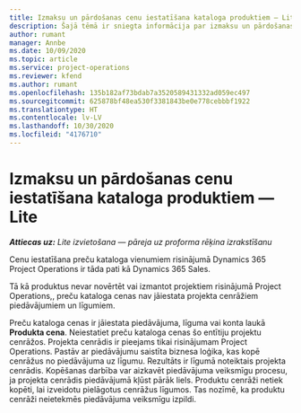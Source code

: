 ```yaml
---
title: Izmaksu un pārdošanas cenu iestatīšana kataloga produktiem — Lite
description: Šajā tēmā ir sniegta informācija par izmaksu un pārdošanas likmju iestatīšanu preču katalogā.
author: rumant
manager: Annbe
ms.date: 10/09/2020
ms.topic: article
ms.service: project-operations
ms.reviewer: kfend
ms.author: rumant
ms.openlocfilehash: 135b182af73bdab7a3520589431332ad059ec497
ms.sourcegitcommit: 625878bf48ea530f3381843be0e778cebbbf1922
ms.translationtype: HT
ms.contentlocale: lv-LV
ms.lasthandoff: 10/30/2020
ms.locfileid: "4176710"
---
```

# <a name="set-up-cost-and-sales-rates-for-catalog-products---lite"></a>Izmaksu un pārdošanas cenu iestatīšana kataloga produktiem — Lite

_**Attiecas uz:** Lite izvietošana — pāreja uz proforma rēķina izrakstīšanu_


Cenu iestatīšana preču kataloga vienumiem risinājumā Dynamics 365 Project Operations ir tāda pati kā Dynamics 365 Sales.

Tā kā produktus nevar novērtēt vai izmantot projektiem risinājumā Project Operations,, preču kataloga cenas nav jāiestata projekta cenrāžiem piedāvājumiem un līgumiem.

Preču kataloga cenas ir jāiestata piedāvājuma, līguma vai konta laukā **Produkta cena**. Neiestatiet preču kataloga cenas šo entītiju projektu cenrāžos. Projekta cenrādis ir pieejams tikai risinājumam Project Operations. Pastāv ar piedāvājumu saistīta biznesa loģika, kas kopē cenrāžus no piedāvājuma uz līgumu. Rezultāts ir līgumā noteiktais projekta cenrādis. Kopēšanas darbība var aizkavēt piedāvājuma veiksmīgu procesu, ja projekta cenrādis piedāvājumā kļūst pārāk liels. Produktu cenrāži netiek kopēti, lai izveidotu pielāgotus cenrāžus līgumos. Tas nozīmē, ka produktu cenrāži neietekmēs piedāvājuma veiksmīgu izpildi.
